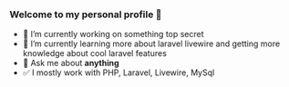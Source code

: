 ### Welcome to my personal profile 👋

- 🔭 I’m currently working on something top secret
- 🌱 I’m currently learning more about laravel livewire and getting more knowledge about cool laravel features
- 💬 Ask me about **anything**
- ✅ I mostly work with PHP, Laravel, Livewire, MySql
